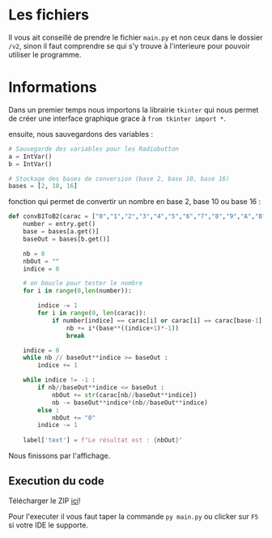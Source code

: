 # Les fichiers
Il vous ait conseillé de prendre le fichier `main.py` et non ceux dans le dossier `/v2`, sinon il faut comprendre se qui s'y trouve à l'interieure pour pouvoir utiliser le programme.

# Informations
Dans un premier temps nous importons la librairie `tkinter` qui nous permet de créer une interface graphique grace à `from tkinter import *`.

ensuite, nous sauvegardons des variables :
```py
# Sauvegarde des variables pour les Radiobutton
a = IntVar()
b = IntVar()

# Stockage des bases de conversion (base 2, base 10, base 16)
bases = [2, 10, 16]
```

fonction qui permet de convertir un nombre en base 2, base 10 ou base 16 :
```py
def convB1ToB2(carac = ["0","1","2","3","4","5","6","7","8","9","A","B","C","D","E","F"]):
	number = entry.get()
	base = bases[a.get()]
	baseOut = bases[b.get()]

	nb = 0
	nbOut = ""
	indice = 0

    # on boucle pour tester le nombre
	for i in range(0,len(number)):

		indice -= 1
		for i in range(0, len(carac)):
			if number[indice] == carac[i] or carac[i] == carac[base-1]:
				nb += i*(base**((indice+1)*-1))
				break

	indice = 0
	while nb // baseOut**indice >= baseOut :
		indice += 1

	while indice != -1 :
		if nb//baseOut**indice <= baseOut :
			nbOut += str(carac[nb//baseOut**indice])
			nb -= baseOut**indice*(nb//baseOut**indice)
		else :
			nbOut += "0"
		indice -= 1
	
	label['text'] = f"Le résultat est : {nbOut}"
```

Nous finissons par l'affichage.

## Execution du code
Télécharger le ZIP [ici](https://github.com/Nirbose/python-STI2D/archive/refs/heads/main.zip)!

Pour l'executer il vous faut taper la commande `py main.py` ou clicker sur `F5` si votre IDE le supporte.